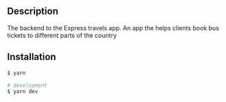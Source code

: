 ## Description
The backend to the Express travels app. An app the helps clients book bus tickets to different parts of the country

## Installation

```bash
$ yarn
```


```bash
# development
$ yarn dev 
```
```



